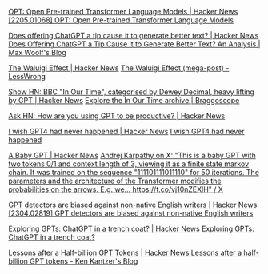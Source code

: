 
[OPT: Open Pre-trained Transformer Language Models | Hacker News](https://news.ycombinator.com/item?id=31243569)
[[2205.01068] OPT: Open Pre-trained Transformer Language Models](https://arxiv.org/abs/2205.01068)

[Does offering ChatGPT a tip cause it to generate better text? | Hacker News](https://news.ycombinator.com/item?id=39495476)
[Does Offering ChatGPT a Tip Cause it to Generate Better Text? An Analysis | Max Woolf's Blog](https://minimaxir.com/2024/02/chatgpt-tips-analysis/)

[The Waluigi Effect | Hacker News](https://news.ycombinator.com/item?id=35042431)
[The Waluigi Effect (mega-post) - LessWrong](https://www.lesswrong.com/posts/D7PumeYTDPfBTp3i7/the-waluigi-effect-mega-post)

[Show HN: BBC "In Our Time", categorised by Dewey Decimal, heavy lifting by GPT | Hacker News](https://news.ycombinator.com/item?id=35073603)
[Explore the In Our Time archive | Braggoscope](https://www.braggoscope.com/)

[Ask HN: How are you using GPT to be productive? | Hacker News](https://news.ycombinator.com/item?id=35299071)

[I wish GPT4 had never happened | Hacker News](https://news.ycombinator.com/item?id=35492730)
[I wish GPT4 had never happened](https://chaudhry.notion.site/I-wish-GPT4-had-never-happened-9f0cbf2848a44ec9911c07fb34ff5de3)

[A Baby GPT | Hacker News](https://news.ycombinator.com/item?id=35506069)
[Andrej Karpathy on X: "This is a baby GPT with two tokens 0/1 and context length of 3, viewing it as a finite state markov chain. It was trained on the sequence "111101111011110" for 50 iterations. The parameters and the architecture of the Transformer modifies the probabilities on the arrows. E.g. we… https://t.co/vj10nZEXlH" / X](https://twitter.com/karpathy/status/1645115622517542913)

[GPT detectors are biased against non-native English writers | Hacker News](https://news.ycombinator.com/item?id=36019580)
[[2304.02819] GPT detectors are biased against non-native English writers](https://arxiv.org/abs/2304.02819)

[Exploring GPTs: ChatGPT in a trench coat? | Hacker News](https://news.ycombinator.com/item?id=38277926)
[Exploring GPTs: ChatGPT in a trench coat?](https://simonwillison.net/2023/Nov/15/gpts/)

[Lessons after a Half-billion GPT Tokens | Hacker News](https://news.ycombinator.com/item?id=40015185)
[Lessons after a half-billion GPT tokens - Ken Kantzer's Blog](https://kenkantzer.com/lessons-after-a-half-billion-gpt-tokens/)
